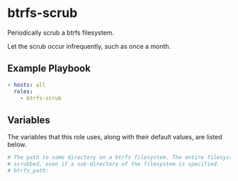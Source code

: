 btrfs-scrub
=============

Periodically scrub a btrfs filesystem.

Let the scrub occur infrequently, such as once a month.

Example Playbook
----------------

```yaml
- hosts: all
  roles:
    - btrfs-scrub
```

Variables
---------

The variables that this role uses, along with their default values, are listed
below.

```yaml
# The path to some directory on a btrfs filesystem. The entire filesystem is
# scrubbed, even if a sub-directory of the filesystem is specified.
# btrfs_path:
```
